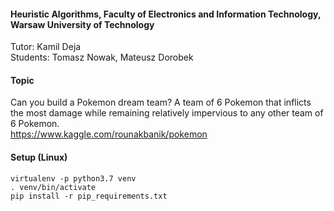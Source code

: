 #### Heuristic Algorithms, Faculty of Electronics and Information Technology, Warsaw University of Technology

Tutor: Kamil Deja  
Students: Tomasz Nowak, Mateusz Dorobek  

#### Topic
Can you build a Pokemon dream team? A team of 6 Pokemon that inflicts the most damage while remaining relatively impervious to any other team of 6 Pokemon.  
https://www.kaggle.com/rounakbanik/pokemon  

#### Setup (Linux)
```
virtualenv -p python3.7 venv
. venv/bin/activate
pip install -r pip_requirements.txt
```
